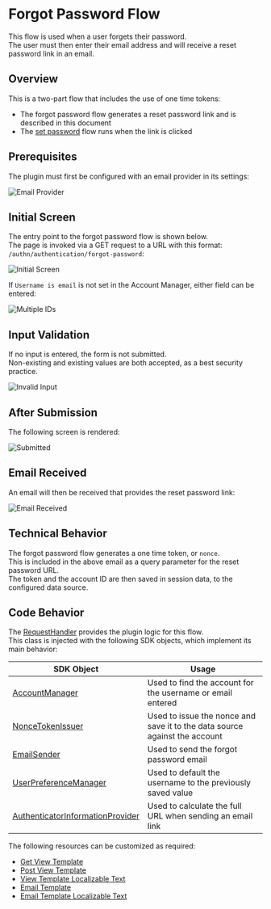 # Forgot Password Flow

This flow is used when a user forgets their password.\
The user must then enter their email address and will receive a reset password link in an email.

## Overview

This is a two-part flow that includes the use of one time tokens:

- The forgot password flow generates a reset password link and is described in this document
- The [set password](set-password.md) flow runs when the link is clicked

## Prerequisites

The plugin must first be configured with an email provider in its settings:

![Email Provider](images/shared/authenticator-settings.png)

## Initial Screen

The entry point to the forgot password flow is shown below.\
The page is invoked via a GET request to a URL with this format: `/authn/authentication/forgot-password`:

![Initial Screen](images/forgot-password/initial.png)

If `Username is email` is not set in the Account Manager, either field can be entered:

![Multiple IDs](images/forgot-password/multiple-ids.png)

## Input Validation

If no input is entered, the form is not submitted.\
Non-existing and existing values are both accepted, as a best security practice.

![Invalid Input](images/forgot-password/invalid-input.png)

## After Submission

The following screen is rendered:

![Submitted](images/forgot-password/submitted.png)

## Email Received

An email will then be received that provides the reset password link:

![Email Received](images/forgot-password/email.png)

## Technical Behavior

The forgot password flow generates a one time token, or `nonce`.\
This is included in the above email as a query parameter for the reset password URL.\
The token and the account ID are then saved in session data, to the configured data source.

## Code Behavior

The [RequestHandler](../src/main/java/io/curity/identityserver/plugin/usernamepassword/forgotPassword/UsernamePasswordForgotPasswordRequestHandler.java) provides the plugin logic for this flow.\
This class is injected with the following SDK objects, which implement its main behavior:

| SDK Object | Usage |
| ---------- | ----- |
| [AccountManager](https://curity.io/docs/idsvr-java-plugin-sdk/latest/se/curity/identityserver/sdk/service/AccountManager.html) | Used to find the account for the username or email entered |
| [NonceTokenIssuer](https://curity.io/docs/idsvr-java-plugin-sdk/latest/se/curity/identityserver/sdk/service/NonceTokenIssuer.html) | Used to issue the nonce and save it to the data source against the account |
| [EmailSender](https://curity.io/docs/idsvr-java-plugin-sdk/latest/se/curity/identityserver/sdk/service/EmailSender.html) | Used to send the forgot password email |
| [UserPreferenceManager](https://curity.io/docs/idsvr-java-plugin-sdk/latest/se/curity/identityserver/sdk/service/UserPreferenceManager.html) | Used to default the username to the previously saved value |
| [AuthenticatorInformationProvider](https://curity.io/docs/idsvr-java-plugin-sdk/latest/se/curity/identityserver/sdk/service/authentication/AuthenticatorInformationProvider.html) | Used to calculate the full URL when sending an email link |

The following resources can be customized as required:

- [Get View Template](../src/main/resources/templates/authenticator/username-password-authenticator/forgot-password/get.vm)
- [Post View Template](../src/main/resources/templates/authenticator/username-password-authenticator/forgot-password/post.vm)
- [View Template Localizable Text](../src/main/resources/messages/en/authenticator/username-password-authenticator/forgot-password/messages)
- [Email Template](../src/main/resources/templates/authenticator/username-password-authenticator/email/forgot-password/email.vm) 
- [Email Template Localizable Text](../src/main/resources/messages/en/authenticator/username-password-authenticator/email/forgot-password/messages)
